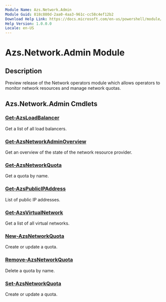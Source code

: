 ```yaml
---
Module Name: Azs.Network.Admin
Module Guid: 818c880d-2aa0-4aa3-961c-cc58c4ef12b2
Download Help Link: https://docs.microsoft.com/en-us/powershell/module/azs.network.admin
Help Version: 1.0.0.0
Locale: en-US
---
```


# Azs.Network.Admin Module
## Description
Preview release of the Network operators module which allows operators to monitor network resources and manage network quotas.

## Azs.Network.Admin Cmdlets
### [Get-AzsLoadBalancer](Get-AzsLoadBalancer.md)
Get a list of all load balancers.

### [Get-AzsNetworkAdminOverview](Get-AzsNetworkAdminOverview.md)
Get an overview of the state of the network resource provider.

### [Get-AzsNetworkQuota](Get-AzsNetworkQuota.md)
Get a quota by name.

### [Get-AzsPublicIPAddress](Get-AzsPublicIPAddress.md)
List of public IP addresses.

### [Get-AzsVirtualNetwork](Get-AzsVirtualNetwork.md)
Get a list of all virtual networks.

### [New-AzsNetworkQuota](New-AzsNetworkQuota.md)
Create or update a quota.

### [Remove-AzsNetworkQuota](Remove-AzsNetworkQuota.md)
Delete a quota by name.

### [Set-AzsNetworkQuota](Set-AzsNetworkQuota.md)
Create or update a quota.


